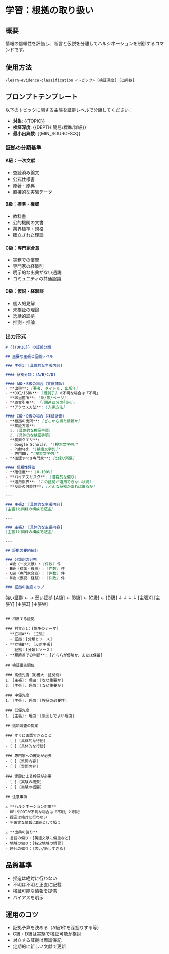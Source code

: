 # 学習：根拠の取り扱い

## 概要
情報の信頼性を評価し、断言と仮説を分離してハルシネーションを制御するコマンドです。

## 使用方法
```
/learn-evidence-classification <トピック> [検証深度] [出典数]
```

## プロンプトテンプレート

以下のトピックに関する主張を証拠レベルで分類してください：
- **対象**: {{TOPIC}}
- **検証深度**: {{DEPTH:簡易/標準/詳細}}
- **最小出典数**: {{MIN_SOURCES:3}}

### 証拠の分類基準

#### A級：一次文献
- 査読済み論文
- 公式仕様書
- 原著・原典
- 直接的な実験データ

#### B級：標準・権威
- 教科書
- 公的機関の文書
- 業界標準・規格
- 確立された理論

#### C級：専門家合意
- 実務での慣習
- 専門家の経験則
- 明示的な出典がない通説
- コミュニティの共通認識

#### D級：仮説・経験談
- 個人的見解
- 未検証の理論
- 逸話的証拠
- 推測・推論

### 出力形式

```markdown
# {{TOPIC}} の証拠分類

## 主要な主張と証拠レベル

### 主張1：[具体的な主張内容]

#### 証拠分類：[A/B/C/D]

#### A級・B級の場合（文献情報）
- **出典**: [著者, タイトル, 出版年]
- **DOI/ISBN**: [識別子] ※不明な場合は「不明」
- **該当箇所**: [章/節/ページ]
- **原文引用**: 「[関連部分の引用]」
- **アクセス方法**: [入手方法]

#### C級・D級の場合（検証計画）
- **根拠の出所**: [どこから得た情報か]
- **検証方法**:
  1. [具体的な検証手順]
  2. [具体的な検証手順]
- **検索クエリ**:
  - Google Scholar: "[検索文字列]"
  - PubMed: "[検索文字列]"
  - 専門DB: "[検索文字列]"
- **確認すべき専門家**: [分野/所属]

#### 信頼性評価
- **確信度**: [0-100%]
- **バイアスリスク**: [潜在的な偏り]
- **適用限界**: [この証拠が適用できない状況]
- **反証の可能性**: [どんな証拠があれば覆るか]

---

### 主張2：[具体的な主張内容]
[主張1と同様の構成で記述]

---

### 主張3：[具体的な主張内容]
[主張1と同様の構成で記述]

---

## 証拠の要約統計

### 分類別の分布
- A級（一次文献）: [件数] 件
- B級（標準・権威）: [件数] 件
- C級（専門家合意）: [件数] 件
- D級（仮説・経験）: [件数] 件

### 証拠の強度マップ
```
強い証拠 ← → 弱い証拠
[A級] ← [B級] ← [C級] ← [D級]
  ↓        ↓        ↓        ↓
[主張X]  [主張Y]  [主張Z]  [主張W]
```

## 相反する証拠

### 対立点1：[論争のテーマ]
- **立場A**: [主張]
  - 証拠：[分類とソース]
- **立場B**: [反対主張]
  - 証拠：[分類とソース]
- **現時点での判断**: [どちらが優勢か、または保留]

## 検証優先順位

### 高優先度（影響大・証拠弱）
1. [主張]: 理由：[なぜ重要か]
2. [主張]: 理由：[なぜ重要か]

### 中優先度
1. [主張]: 理由：[検証の必要性]

### 低優先度
1. [主張]: 理由：[後回しでよい理由]

## 追加調査の提案

### すぐに確認できること
- [ ] [具体的な行動]
- [ ] [具体的な行動]

### 専門家への確認が必要
- [ ] [質問内容]
- [ ] [質問内容]

### 実験による検証が必要
- [ ] [実験の概要]
- [ ] [実験の概要]

## 注意事項

⚠️ **ハルシネーション対策**
- URLやDOIが不明な場合は「不明」と明記
- 捏造は絶対に行わない
- 不確実な情報はD級として扱う

⚠️ **出典の偏り**
- 言語の偏り：[英語文献に偏重など]
- 地域の偏り：[特定地域の慣習]
- 時代の偏り：[古い/新しすぎる]
```

## 品質基準
- 捏造は絶対に行わない
- 不明は不明と正直に記載
- 検証可能な情報を提供
- バイアスを明示

## 運用のコツ
- 証拠予算を決める（A級1件を深掘りする等）
- C級・D級は実験で検証可能か検討
- 対立する証拠は両論併記
- 定期的に新しい文献で更新